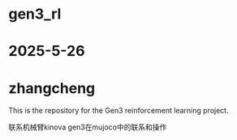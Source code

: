 # gen3_rl
# 2025-5-26
# zhangcheng
This is the repository for the Gen3 reinforcement learning project.

联系机械臂kinova gen3在mujoco中的联系和操作



